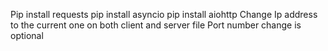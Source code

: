 Pip install requests
pip install asyncio
pip install aiohttp
Change Ip address to the current one on both client and server file
Port number change is optional
